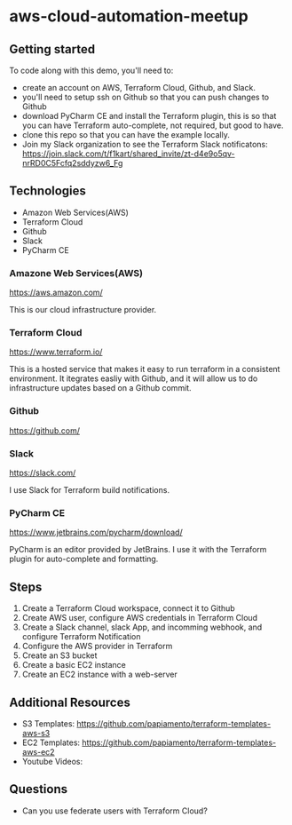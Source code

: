 # aws-cloud-automation-meetup

## Getting started

To code along with this demo, you'll need to:
* create an account on AWS, Terraform Cloud, Github, and Slack. 
* you'll need to setup ssh on Github so that you can push changes to Github
* download PyCharm CE and install the Terraform plugin, this is so that you can have Terraform auto-complete, not required, but good to have.
* clone this repo so that you can have the example locally.
* Join my Slack organization to see the Terraform Slack notificatons:  https://join.slack.com/t/f1kart/shared_invite/zt-d4e9o5qv-nrRD0C5Fcfq2sddyzw6_Fg

## Technologies 
* Amazon Web Services(AWS)
* Terraform Cloud
* Github
* Slack
* PyCharm CE


### Amazone Web Services(AWS)

https://aws.amazon.com/

This is our cloud infrastructure provider.

### Terraform Cloud

https://www.terraform.io/

This is a hosted service that makes it easy to run terraform in a consistent environment. It itegrates easliy with Github, and it will allow us to do infrastructure updates based on a Github commit.

### Github

https://github.com/

### Slack

https://slack.com/

I use Slack for Terraform build notifications.

### PyCharm CE

https://www.jetbrains.com/pycharm/download/

PyCharm is an editor provided by JetBrains. I use it with the Terraform plugin for auto-complete and formatting.

## Steps

1. Create a Terraform Cloud workspace, connect it to Github
2. Create AWS user, configure AWS credentials in Terraform Cloud
3. Create a Slack channel, slack App, and incomming webhook, and configure Terraform Notification
3. Configure the AWS provider in Terraform
4. Create an S3 bucket
5. Create a basic EC2 instance
6. Create an EC2 instance with a web-server

## Additional Resources
* S3 Templates: https://github.com/papiamento/terraform-templates-aws-s3
* EC2 Templates: https://github.com/papiamento/terraform-templates-aws-ec2
* Youtube Videos: 

## Questions
* Can you use federate users with Terraform Cloud?
